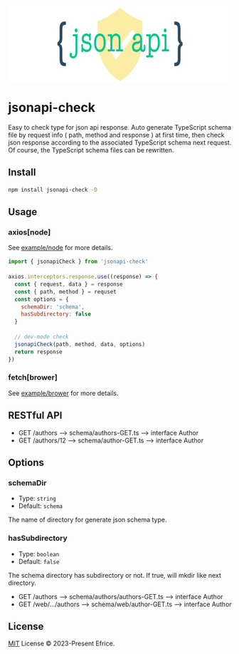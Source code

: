 <p align="center">
  <img src="./assert/jsonapi-check.png" height="168">
</p>

# jsonapi-check

Easy to check type for json api response. Auto generate TypeScript schema file by request info ( path, method and response ) at first time, then check json response according to the associated TypeScript schema next request. Of course, the TypeScript schema files can be rewritten.

## Install

```bash
npm install jsonapi-check -D
```

## Usage

### axios[node]

See [example/node](./example/node/README.md) for more details.

```js
import { jsonapiCheck } from 'jsonapi-check'

axios.interceptors.response.use((response) => {
  const { request, data } = response
  const { path, method } = requset
  const options = {
    schemaDir: 'schema',
    hasSubdirectory: false
  }

  // dev-mode check
  jsonapiCheck(path, method, data, options)
  return response
})
```

### fetch[brower]

See [example/brower](./example/brower/README.md) for more details.

## RESTful API

- GET /authors                   --> schema/authors-GET.ts    --> interface Author
- GET /authors/12                --> schema/author-GET.ts     --> interface Author

## Options

### schemaDir
  - Type: `string`
  - Default: `schema`
  
  The name of directory for generate json schema type.

### hasSubdirectory
  - Type: `boolean`
  - Default: `false`
  
  The schema directory has subdirectory or not. If true, will mkdir like next directory.

  - GET /authors                   --> schema/authors/authors-GET.ts    --> interface Author
  - GET /web/…/authors             --> schema/web/author-GET.ts         --> interface Author

## License

[MIT](./LICENSE) License © 2023-Present Efrice.
